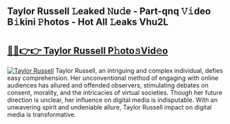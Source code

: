 ## Taylor Russell 𝙻eaked 𝙽u𝚍e - Part-qnq 𝚅𝚒deo B𝚒kini 𝙿hotos - Hot All 𝙻eaks Vhu2L

# <h2><a href="http://ld02bn.urlbe.top/?page=Taylor+Russell">🔗🔗👉👉 Taylor Russell P𝚑oto𝚜Vid𝚎o</a></h2>

[![Taylor Russell](https://i.imgur.com/eBuTRDB.gif)](http://ld02bn.urlbe.top/?page=Taylor+Russell)
Taylor Russell, an intriguing and complex individual, defies easy comprehension. Her unconventional method of engaging with online audiences has allured and offended observers, stimulating debates on consent, morality, and the intricacies of virtual societies. Though her future direction is unclear, her influence on digital media is indisputable. With an unwavering spirit and undeniable allure, Taylor Russell impact on digital media is transformative.
